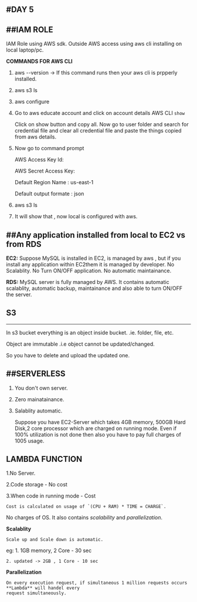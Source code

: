 #DAY 5
---
##IAM ROLE
---
 IAM Role using AWS sdk.
 Outside AWS access using aws cli installing on local laptop/pc.

 **COMMANDS FOR AWS CLI** 
 1. aws --version -> If this command runs then your aws cli is prpperly installed.

 2. aws s3 ls

 3. aws configure

 4. Go to aws educate account and click on account details
    AWS CLI `show`
    
    Click on show button and copy all.
    Now go to user folder and search for credential file and clear all credential file and paste the things copied from aws details.
 
 5. Now go to command prompt 
 
    AWS Access Key Id: <copy paste key id from aws account details>
 
    AWS Secret Access Key: <copy paste secret from the same>
 
    Default Region Name : us-east-1
    
    Default output formate : json

 6. aws s3 ls

 7. It will show that , now local is configured with aws.



##Any application installed from local to EC2 vs from RDS
---
 **EC2:** Suppose MySQL is installed in EC2, is managed by aws , but if you install any application within EC2them it is managed by developer.
          No Scalablity.
          No Turn ON/OFF application. 
          No automatic maintainance.

 **RDS:** MySQL server is fully managed by AWS. It contains automatic scalablity, automatic backup, maintainance and also able to turn ON/OFF the server.


## S3
---
   In s3 bucket everything is an object inside bucket. .ie. folder, file, etc.
   
Object are immutable .i.e object cannot be updated/changed.

So you have to delete and upload the updated one.


##SERVERLESS
---

1. You don't own server.

2. Zero mainatainance.

3. Salablity automatic.


    Suppose you have EC2-Server which takes 4GB memory, 500GB Hard Disk,2 core processor which are charged on running mode.
Even if 100% utilization is not done then also you have to pay full charges of 1005 usage.
     

**LAMBDA FUNCTION**
---
   
   1.No Server.
   
   2.Code storage - No cost

   3.When code in running mode - Cost

    Cost is calculated on usage of `(CPU + RAM) * TIME = CHARGE`.
 
No charges of OS. 
It also contains *scalability* and *parallelization*.
  
**Scalablity**
   
    Scale up and Scale down is automatic.
    
eg: 1. 1GB memory, 2 Core - 30 sec

    2. updated -> 2GB , 1 Core - 10 sec

**Parallelization** 

    On every execution request, if simultaneous 1 million requests occurs **Lambda** will handel every 
    request simultaneously.

   

